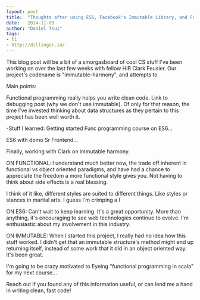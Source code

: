 ```yaml
---
layout: post
title:  "Thoughts after using ES6, Facebook's Immutable Library, and Functional Programming"
date:   2014-11-09
author: "Daniel Tsui"
tags:
- t1
- http://dillinger.io/
---
```


This blog post will be a bit of a smorgasboard of cool CS stuff I've been working on over the last few weeks with fellow HiR Clark Feusier.
Our project's codename is "immutable-harmony", and attempts to 



Main points:


Functional programming really helps you write clean code.
Link to debugging post (why we don't use immutable). 
Of only for that reason, the time I've invested thinking about data structures as they pertain to this project has been well worth it. 


-Stuff I learned:
Getting started
Func programming course on ES6...

ES6 with domo Sr Frontend...

Finally, working with Clark on immutable harmony. 


ON FUNCTIONAL:
I understand much better now, the trade off inherent in functional vs object oriented paradigms, and have had a chance to appreciate the freedom a more functional style gives you. Not having to think about side effects is a real blessing.



I think of it like, different styles are suited to different things.  Like styles or stances in martial arts. I guess I'm crimping a l



ON ES6: 
Can't wait to keep learning. It's a great opportunity. 
More than anything, it's encouraging to see web technologies continue to evolve. I'm enthusiastic about my involvement in this industry.


ON IMMUTABLE:
When I started this project, I really had no idea how this stuff worked. 
I didn't get that an immutable structure's method might end up returning itself, instead of some work that it did in an object oriented way. 
It's been great.

I'm going to be crazy motivated to 
Eyeing "functional programming in  scala" for my next course...


Reach out if you found any of this information useful, or can lend me a hand in writing clean, fast code!



